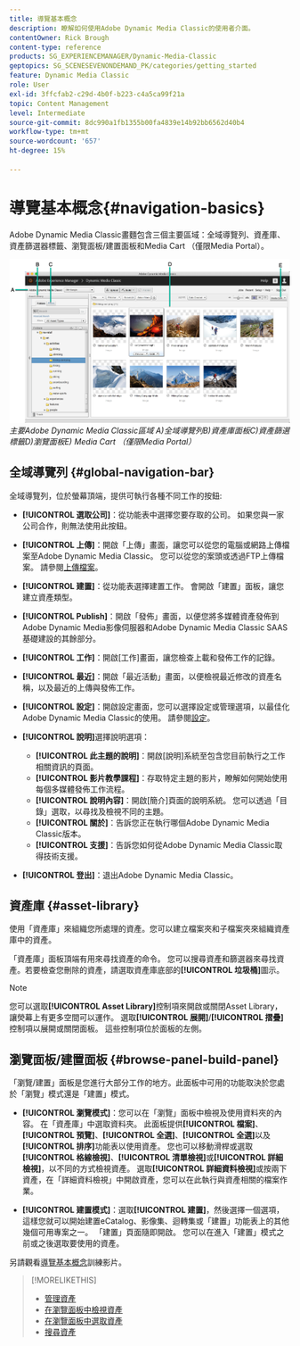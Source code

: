 ```yaml
---
title: 導覽基本概念
description: 瞭解如何使用Adobe Dynamic Media Classic的使用者介面。
contentOwner: Rick Brough
content-type: reference
products: SG_EXPERIENCEMANAGER/Dynamic-Media-Classic
geptopics: SG_SCENESEVENONDEMAND_PK/categories/getting_started
feature: Dynamic Media Classic
role: User
exl-id: 3ffcfab2-c29d-4b0f-b223-c4a5ca99f21a
topic: Content Management
level: Intermediate
source-git-commit: 8dc990a1fb1355b00fa4839e14b92bb6562d40b4
workflow-type: tm+mt
source-wordcount: '657'
ht-degree: 15%

---
```


# 導覽基本概念{#navigation-basics}

Adobe Dynamic Media Classic畫麵包含三個主要區域：全域導覽列、資產庫、資產篩選器標籤、瀏覽面板/建置面板和Media Cart （僅限Media Portal）。

![導覽基本知識](/help/using/assets/gs_navigation_basics_popup_popup.png)
*主要Adobe Dynamic Media Classic區域*
*A)全域導覽列B)資產庫面板C)資產篩選標籤D)瀏覽面板E) Media Cart （僅限Media Portal）*

## 全域導覽列 {#global-navigation-bar}

全域導覽列，位於螢幕頂端，提供可執行各種不同工作的按鈕:

* **[!UICONTROL 選取公司]**：從功能表中選擇您要存取的公司。 如果您與一家公司合作，則無法使用此按鈕。

* **[!UICONTROL 上傳]**：開啟「上傳」畫面，讓您可以從您的電腦或網路上傳檔案至Adobe Dynamic Media Classic。 您可以從您的案頭或透過FTP上傳檔案。 請參閱[上傳檔案](/help/using/uploading-files.md)。

* **[!UICONTROL 建置]**：從功能表選擇建置工作。 會開啟「建置」面板，讓您建立資產類型。

* **[!UICONTROL Publish]**：開啟「發佈」畫面，以便您將多媒體資產發佈到Adobe Dynamic Media影像伺服器和Adobe Dynamic Media Classic SAAS基礎建設的其餘部分。

* **[!UICONTROL 工作]**：開啟[工作]畫面，讓您檢查上載和發佈工作的記錄。

* **[!UICONTROL 最近]**：開啟「最近活動」畫面，以便檢視最近修改的資產名稱，以及最近的上傳與發佈工作。

* **[!UICONTROL 設定]**：開啟設定畫面，您可以選擇設定或管理選項，以最佳化Adobe Dynamic Media Classic的使用。 請參閱[設定](/help/using/setup-basics.md)。

* **[!UICONTROL 說明]**&#x200B;選擇說明選項：

   * **[!UICONTROL 此主題的說明]**：開啟[說明]系統至包含您目前執行之工作相關資訊的頁面。
   * **[!UICONTROL 影片教學課程]**：存取特定主題的影片，瞭解如何開始使用每個多媒體發佈工作流程。
   * **[!UICONTROL 說明內容]**：開啟[簡介]頁面的說明系統。 您可以透過「目錄」選取，以尋找及檢視不同的主題。
   * **[!UICONTROL 關於]**：告訴您正在執行哪個Adobe Dynamic Media Classic版本。
   * **[!UICONTROL 支援]**：告訴您如何從Adobe Dynamic Media Classic取得技術支援。

* **[!UICONTROL 登出]**：退出Adobe Dynamic Media Classic。

## 資產庫 {#asset-library}

使用「資產庫」來組織您所處理的資產。您可以建立檔案夾和子檔案夾來組織資產庫中的資產。

「資產庫」面板頂端有用來尋找資產的命令。 您可以搜尋資產和篩選器來尋找資產。若要檢查您刪除的資產，請選取資產庫底部的&#x200B;**[!UICONTROL 垃圾桶]**&#x200B;圖示。

>[!NOTE]
>
>您可以選取&#x200B;**[!UICONTROL Asset Library]**&#x200B;控制項來開啟或關閉Asset Library，讓熒幕上有更多空間可以運作。 選取&#x200B;**[!UICONTROL 展開]**/**[!UICONTROL 摺疊]**&#x200B;控制項以展開或關閉面板。 這些控制項位於面板的左側。

## 瀏覽面板/建置面板 {#browse-panel-build-panel}

「瀏覽/建置」面板是您進行大部分工作的地方。此面板中可用的功能取決於您處於「瀏覽」模式還是「建置」模式。

* **[!UICONTROL 瀏覽模式]**：您可以在「瀏覽」面板中檢視及使用資料夾的內容。 在「資產庫」中選取資料夾。 此面板提供&#x200B;**[!UICONTROL 檔案]**、**[!UICONTROL 預覽]**、**[!UICONTROL 全選]**、**[!UICONTROL 全選]**&#x200B;以及&#x200B;**[!UICONTROL 排序]**&#x200B;功能表以使用資產。 您也可以移動滑桿或選取&#x200B;**[!UICONTROL 格線檢視]**、**[!UICONTROL 清單檢視]**&#x200B;或&#x200B;**[!UICONTROL 詳細檢視]**，以不同的方式檢視資產。 選取&#x200B;**[!UICONTROL 詳細資料檢視]**&#x200B;或按兩下資產，在「詳細資料檢視」中開啟資產，您可以在此執行與資產相關的檔案作業。

* **[!UICONTROL 建置模式]**：選取&#x200B;**[!UICONTROL 建置]**，然後選擇一個選項，這樣您就可以開始建置eCatalog、影像集、迴轉集或「建置」功能表上的其他幾個可用專案之一。 「建置」頁面隨即開啟。 您可以在進入「建置」模式之前或之後選取要使用的資產。

另請觀看[導覽基本概念](https://s7d5.scene7.com/s7viewers/html5/VideoViewer.html?videoserverurl=https://s7d5.scene7.com/is/content/&amp;emailurl=https://s7d5.scene7.com/s7/emailFriend&amp;serverUrl=https://s7d5.scene7.com/is/image/&amp;config=Scene7SharedAssets/Universal_HTML5_Video&amp;contenturl=https://s7d5.scene7.com/skins/&amp;asset=S7tutorials/571_Navigation%20Basics_converted%20renamed_Getting%20Started-AVS)訓練影片。

>[!MORELIKETHIS]
>
>* [管理資產](about-managing-assets.md)
>* [在瀏覽面板中檢視資產](viewing-assets-browse-panel.md#viewing_assets_in_the_browse_panel)
>* [在瀏覽面板中選取資產](selecting-assets-browse-panel.md#selecting_assets_in_the_browse_panel)
>* [搜尋資產](searching-assets.md#searching_assets)
